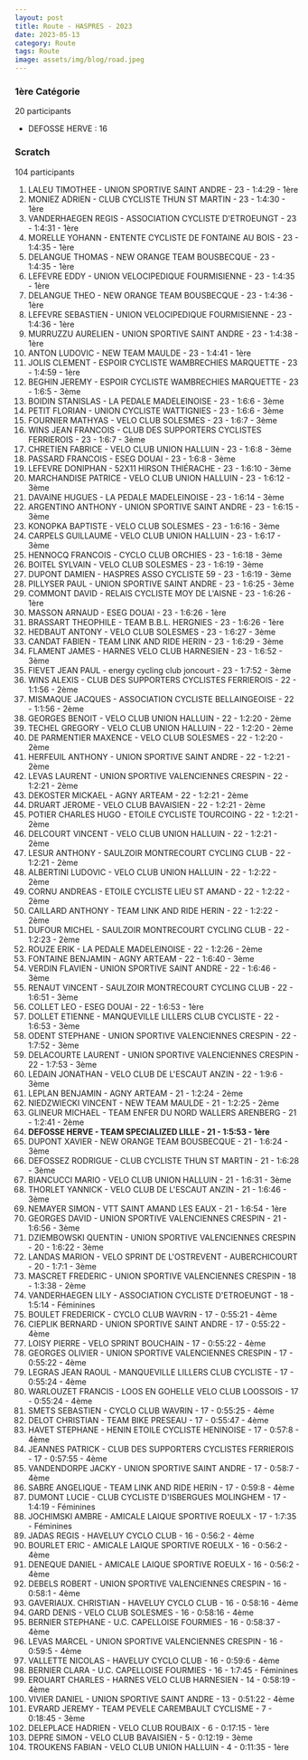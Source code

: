 ```yaml
---
layout: post
title: Route - HASPRES - 2023
date: 2023-05-13
category: Route
tags: Route
image: assets/img/blog/road.jpeg
---
```


### 1ère Catégorie
20 participants
- DEFOSSE HERVE : 16

### Scratch
104 participants
1. LALEU TIMOTHEE - UNION SPORTIVE SAINT ANDRE - 23 - 1:4:29 - 1ère
2. MONIEZ ADRIEN - CLUB CYCLISTE THUN ST MARTIN - 23 - 1:4:30 - 1ère
3. VANDERHAEGEN REGIS - ASSOCIATION CYCLISTE D'ETROEUNGT - 23 - 1:4:31 - 1ère
4. MORELLE YOHANN - ENTENTE CYCLISTE DE FONTAINE AU BOIS - 23 - 1:4:35 - 1ère
5. DELANGUE THOMAS - NEW ORANGE TEAM BOUSBECQUE - 23 - 1:4:35 - 1ère
6. LEFEVRE EDDY - UNION VELOCIPEDIQUE FOURMISIENNE - 23 - 1:4:35 - 1ère
7. DELANGUE THEO - NEW ORANGE TEAM BOUSBECQUE - 23 - 1:4:36 - 1ère
8. LEFEVRE SEBASTIEN - UNION VELOCIPEDIQUE FOURMISIENNE - 23 - 1:4:36 - 1ère
9. MURRUZZU AURELIEN - UNION SPORTIVE SAINT ANDRE - 23 - 1:4:38 - 1ère
10. ANTON LUDOVIC - NEW TEAM MAULDE - 23 - 1:4:41 - 1ère
11. JOLIS CLEMENT - ESPOIR CYCLISTE WAMBRECHIES MARQUETTE - 23 - 1:4:59 - 1ère
12. BEGHIN JEREMY - ESPOIR CYCLISTE WAMBRECHIES MARQUETTE - 23 - 1:6:5 - 3ème
13. BOIDIN STANISLAS - LA PEDALE MADELEINOISE - 23 - 1:6:6 - 3ème
14. PETIT FLORIAN - UNION CYCLISTE WATTIGNIES - 23 - 1:6:6 - 3ème
15. FOURNIER MATHYAS - VELO CLUB SOLESMES - 23 - 1:6:7 - 3ème
16. WINS JEAN FRANCOIS - CLUB DES SUPPORTERS CYCLISTES FERRIEROIS - 23 - 1:6:7 - 3ème
17. CHRETIEN FABRICE - VELO CLUB UNION HALLUIN - 23 - 1:6:8 - 3ème
18. PASSARD FRANCOIS - ESEG DOUAI - 23 - 1:6:8 - 3ème
19. LEFEVRE DONIPHAN - 52X11 HIRSON THIÉRACHE - 23 - 1:6:10 - 3ème
20. MARCHANDISE PATRICE - VELO CLUB UNION HALLUIN - 23 - 1:6:12 - 3ème
21. DAVAINE HUGUES - LA PEDALE MADELEINOISE - 23 - 1:6:14 - 3ème
22. ARGENTINO ANTHONY - UNION SPORTIVE SAINT ANDRE - 23 - 1:6:15 - 3ème
23. KONOPKA BAPTISTE - VELO CLUB SOLESMES - 23 - 1:6:16 - 3ème
24. CARPELS GUILLAUME - VELO CLUB UNION HALLUIN - 23 - 1:6:17 - 3ème
25. HENNOCQ FRANCOIS - CYCLO CLUB ORCHIES - 23 - 1:6:18 - 3ème
26. BOITEL SYLVAIN - VELO CLUB SOLESMES - 23 - 1:6:19 - 3ème
27. DUPONT DAMIEN - HASPRES ASSO CYCLISTE 59 - 23 - 1:6:19 - 3ème
28. PILLYSER PAUL - UNION SPORTIVE SAINT ANDRE - 23 - 1:6:25 - 3ème
29. COMMONT DAVID - RELAIS CYCLISTE MOY DE L'AISNE - 23 - 1:6:26 - 1ère
30. MASSON ARNAUD - ESEG DOUAI - 23 - 1:6:26 - 1ère
31. BRASSART THEOPHILE - TEAM B.B.L. HERGNIES - 23 - 1:6:26 - 1ère
32. HEDBAUT ANTONY - VELO CLUB SOLESMES - 23 - 1:6:27 - 3ème
33. CANDAT FABIEN - TEAM LINK AND RIDE HERIN - 23 - 1:6:29 - 3ème
34. FLAMENT JAMES - HARNES VELO CLUB HARNESIEN - 23 - 1:6:52 - 3ème
35. FIEVET JEAN PAUL - energy cycling club joncourt - 23 - 1:7:52 - 3ème
36. WINS ALEXIS - CLUB DES SUPPORTERS CYCLISTES FERRIEROIS - 22 - 1:1:56 - 2ème
37. MISMAQUE JACQUES - ASSOCIATION CYCLISTE BELLAINGEOISE - 22 - 1:1:56 - 2ème
38. GEORGES BENOIT - VELO CLUB UNION HALLUIN - 22 - 1:2:20 - 2ème
39. TECHEL GREGORY - VELO CLUB UNION HALLUIN - 22 - 1:2:20 - 2ème
40. DE PARMENTIER MAXENCE - VELO CLUB SOLESMES - 22 - 1:2:20 - 2ème
41. HERFEUIL ANTHONY - UNION SPORTIVE SAINT ANDRE - 22 - 1:2:21 - 2ème
42. LEVAS LAURENT - UNION SPORTIVE VALENCIENNES CRESPIN - 22 - 1:2:21 - 2ème
43. DEKOSTER MICKAEL - AGNY ARTEAM - 22 - 1:2:21 - 2ème
44. DRUART JEROME - VELO CLUB BAVAISIEN - 22 - 1:2:21 - 2ème
45. POTIER CHARLES HUGO - ETOILE CYCLISTE TOURCOING - 22 - 1:2:21 - 2ème
46. DELCOURT VINCENT - VELO CLUB UNION HALLUIN - 22 - 1:2:21 - 2ème
47. LESUR ANTHONY - SAULZOIR MONTRECOURT CYCLING CLUB - 22 - 1:2:21 - 2ème
48. ALBERTINI LUDOVIC - VELO CLUB UNION HALLUIN - 22 - 1:2:22 - 2ème
49. CORNU ANDREAS - ETOILE CYCLISTE LIEU ST AMAND - 22 - 1:2:22 - 2ème
50. CAILLARD ANTHONY - TEAM LINK AND RIDE HERIN - 22 - 1:2:22 - 2ème
51. DUFOUR MICHEL - SAULZOIR MONTRECOURT CYCLING CLUB - 22 - 1:2:23 - 2ème
52. ROUZE ERIK - LA PEDALE MADELEINOISE - 22 - 1:2:26 - 2ème
53. FONTAINE BENJAMIN - AGNY ARTEAM - 22 - 1:6:40 - 3ème
54. VERDIN FLAVIEN - UNION SPORTIVE SAINT ANDRE - 22 - 1:6:46 - 3ème
55. RENAUT VINCENT - SAULZOIR MONTRECOURT CYCLING CLUB - 22 - 1:6:51 - 3ème
56. COLLET LEO - ESEG DOUAI - 22 - 1:6:53 - 1ère
57. DOLLET ETIENNE - MANQUEVILLE LILLERS CLUB CYCLISTE - 22 - 1:6:53 - 3ème
58. ODENT STEPHANE - UNION SPORTIVE VALENCIENNES CRESPIN - 22 - 1:7:52 - 3ème
59. DELACOURTE LAURENT - UNION SPORTIVE VALENCIENNES CRESPIN - 22 - 1:7:53 - 3ème
60. LEDAIN JONATHAN - VELO CLUB DE L'ESCAUT ANZIN - 22 - 1:9:6 - 3ème
61. LEPLAN BENJAMIN - AGNY ARTEAM - 21 - 1:2:24 - 2ème
62. NIEDZWIECKI VINCENT - NEW TEAM MAULDE - 21 - 1:2:25 - 2ème
63. GLINEUR MICHAEL - TEAM ENFER DU NORD WALLERS ARENBERG - 21 - 1:2:41 - 2ème
64. **DEFOSSE HERVE - TEAM SPECIALIZED LILLE - 21 - 1:5:53 - 1ère**
65. DUPONT XAVIER - NEW ORANGE TEAM BOUSBECQUE - 21 - 1:6:24 - 3ème
66. DEFOSSEZ RODRIGUE - CLUB CYCLISTE THUN ST MARTIN - 21 - 1:6:28 - 3ème
67. BIANCUCCI MARIO - VELO CLUB UNION HALLUIN - 21 - 1:6:31 - 3ème
68. THORLET YANNICK - VELO CLUB DE L'ESCAUT ANZIN - 21 - 1:6:46 - 3ème
69. NEMAYER SIMON - VTT SAINT AMAND LES EAUX - 21 - 1:6:54 - 1ère
70. GEORGES DAVID - UNION SPORTIVE VALENCIENNES CRESPIN - 21 - 1:6:56 - 3ème
71. DZIEMBOWSKI QUENTIN - UNION SPORTIVE VALENCIENNES CRESPIN - 20 - 1:6:22 - 3ème
72. LANDAS MARION - VELO SPRINT DE L'OSTREVENT - AUBERCHICOURT - 20 - 1:7:1 - 3ème
73. MASCRET FREDERIC - UNION SPORTIVE VALENCIENNES CRESPIN - 18 - 1:3:38 - 2ème
74. VANDERHAEGEN LILY - ASSOCIATION CYCLISTE D'ETROEUNGT - 18 - 1:5:14 - Féminines
75. BOULET FREDERICK - CYCLO CLUB WAVRIN - 17 - 0:55:21 - 4ème
76. CIEPLIK BERNARD - UNION SPORTIVE SAINT ANDRE - 17 - 0:55:22 - 4ème
77. LOISY PIERRE - VELO SPRINT BOUCHAIN - 17 - 0:55:22 - 4ème
78. GEORGES OLIVIER - UNION SPORTIVE VALENCIENNES CRESPIN - 17 - 0:55:22 - 4ème
79. LEGRAS JEAN RAOUL - MANQUEVILLE LILLERS CLUB CYCLISTE - 17 - 0:55:24 - 4ème
80. WARLOUZET FRANCIS - LOOS EN GOHELLE VELO CLUB LOOSSOIS - 17 - 0:55:24 - 4ème
81. SMETS SEBASTIEN - CYCLO CLUB WAVRIN - 17 - 0:55:25 - 4ème
82. DELOT CHRISTIAN - TEAM BIKE PRESEAU - 17 - 0:55:47 - 4ème
83. HAVET STEPHANE - HENIN ETOILE CYCLISTE HENINOISE - 17 - 0:57:8 - 4ème
84. JEANNES PATRICK - CLUB DES SUPPORTERS CYCLISTES FERRIEROIS - 17 - 0:57:55 - 4ème
85. VANDENDORPE JACKY - UNION SPORTIVE SAINT ANDRE - 17 - 0:58:7 - 4ème
86. SABRE ANGELIQUE - TEAM LINK AND RIDE HERIN - 17 - 0:59:8 - 4ème
87. DUMONT LUCIE - CLUB CYCLISTE D'ISBERGUES MOLINGHEM - 17 - 1:4:19 - Féminines
88. JOCHIMSKI AMBRE - AMICALE LAIQUE SPORTIVE  ROEULX - 17 - 1:7:35 - Féminines
89. JADAS REGIS - HAVELUY CYCLO CLUB - 16 - 0:56:2 - 4ème
90. BOURLET ERIC - AMICALE LAIQUE SPORTIVE  ROEULX - 16 - 0:56:2 - 4ème
91. DENEQUE DANIEL - AMICALE LAIQUE SPORTIVE  ROEULX - 16 - 0:56:2 - 4ème
92. DEBELS ROBERT - UNION SPORTIVE VALENCIENNES CRESPIN - 16 - 0:58:1 - 4ème
93. GAVERIAUX. CHRISTIAN - HAVELUY CYCLO CLUB - 16 - 0:58:16 - 4ème
94. GARD DENIS - VELO CLUB SOLESMES - 16 - 0:58:16 - 4ème
95. BERNIER STEPHANE - U.C. CAPELLOISE FOURMIES - 16 - 0:58:37 - 4ème
96. LEVAS MARCEL - UNION SPORTIVE VALENCIENNES CRESPIN - 16 - 0:59:5 - 4ème
97. VALLETTE NICOLAS - HAVELUY CYCLO CLUB - 16 - 0:59:6 - 4ème
98. BERNIER CLARA - U.C. CAPELLOISE FOURMIES - 16 - 1:7:45 - Féminines
99. EROUART CHARLES - HARNES VELO CLUB HARNESIEN - 14 - 0:58:19 - 4ème
100. VIVIER DANIEL - UNION SPORTIVE SAINT ANDRE - 13 - 0:51:22 - 4ème
101. EVRARD JEREMY - TEAM PEVELE CAREMBAULT CYCLISME - 7 - 0:18:45 - 3ème
102. DELEPLACE HADRIEN - VELO CLUB ROUBAIX - 6 - 0:17:15 - 1ère
103. DEPRE SIMON - VELO CLUB BAVAISIEN - 5 - 0:12:19 - 3ème
104. TROUKENS FABIAN - VELO CLUB UNION HALLUIN - 4 - 0:11:35 - 1ère
